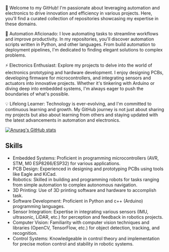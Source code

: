 👋 Welcome to my GitHub! I'm passionate about leveraging automation and electronics to drive innovation and efficiency in various projects. Here, you'll find a curated collection of repositories showcasing my expertise in these domains.

🤖 Automation Aficionado: I love automating tasks to streamline workflows and improve productivity. In my repositories, you'll discover automation scripts written in Python, and other languages. From build automation to deployment pipelines, I'm dedicated to finding elegant solutions to complex problems.

⚡ Electronics Enthusiast: Explore my projects to delve into the world of electronics prototyping and hardware development. I enjoy designing PCBs, developing firmware for microcontrollers, and integrating sensors and actuators into innovative projects. Whether it's tinkering with Arduino or diving deep into embedded systems, I'm always eager to push the boundaries of what's possible.  

💡 Lifelong Learner: Technology is ever-evolving, and I'm committed to continuous learning and growth. My GitHub journey is not just about sharing my projects but also about learning from others and staying updated with the latest advancements in automation and electronics.  

[![Anurag's GitHub stats](https://github-readme-stats.vercel.app/api?username=beau28713&show_icons=true&theme=dracula)](https://github.com/anuraghazra/github-readme-stats) 



## Skills  
- Embedded Systems: Proficient in programming microcontrollers (AVR, STM, M0 ESP8266/ESP32) for various applications.  
- PCB Design: Experienced in designing and prototyping PCBs using tools like Eagle and KiCad.  
- Robotics: Skilled in building and programming robots for tasks ranging from simple automation to complex autonomous navigation.
- 3D Printing: Use of 3D printing software and hardware to accomplish task.
- Software Development: Proficient in Python and c++ (Arduino) programming languages.    
- Sensor Integration: Expertise in integrating various sensors (IMU, ultrasonic, LiDAR, etc.) for perception and feedback in robotics projects.  
- Computer Vision: Familiarity with computer vision techniques and libraries (OpenCV, TensorFlow, etc.) for object detection, tracking, and recognition.  
- Control Systems: Knowledgeable in control theory and implementation for precise motion control and stability in robotic systems.  
